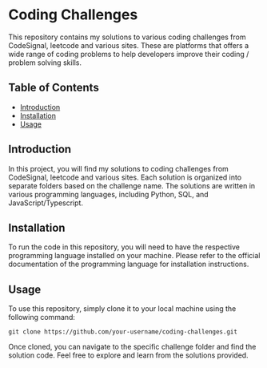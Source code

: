 # Coding Challenges

This repository contains my solutions to various coding challenges from CodeSignal, leetcode and various sites. These are platforms that offers a wide range of coding problems to help developers improve their coding / problem solving skills.

## Table of Contents

- [Introduction](#introduction)
- [Installation](#installation)
- [Usage](#usage)

## Introduction

In this project, you will find my solutions to coding challenges from CodeSignal, leetcode and various sites. Each solution is organized into separate folders based on the challenge name. The solutions are written in various programming languages, including Python, SQL, and JavaScript/Typescript.

## Installation

To run the code in this repository, you will need to have the respective programming language installed on your machine. Please refer to the official documentation of the programming language for installation instructions.

## Usage

To use this repository, simply clone it to your local machine using the following command:

```
git clone https://github.com/your-username/coding-challenges.git
```

Once cloned, you can navigate to the specific challenge folder and find the solution code. Feel free to explore and learn from the solutions provided.

